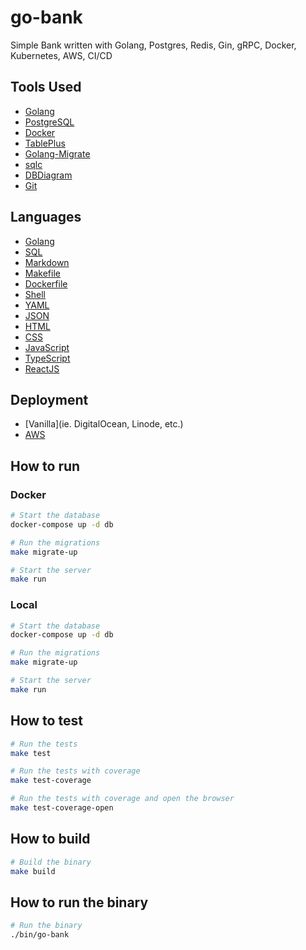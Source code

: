 # go-bank

Simple Bank written with Golang, Postgres, Redis, Gin, gRPC, Docker, Kubernetes, AWS, CI/CD

## Tools Used

- [Golang](https://golang.org/)
- [PostgreSQL](https://www.postgresql.org/)
- [Docker](https://www.docker.com/)
- [TablePlus](https://tableplus.com/)
- [Golang-Migrate](https://github.com/golang-migrate/migrate)
- [sqlc](https://sqlc.dev/)
- [DBDiagram](https://dbdiagram.io/home)
- [Git](https://git-scm.com/)

## Languages

- [Golang](https://golang.org/)
- [SQL](https://en.wikipedia.org/wiki/SQL)
- [Markdown](https://en.wikipedia.org/wiki/Markdown)
- [Makefile](https://en.wikipedia.org/wiki/Makefile)
- [Dockerfile](https://en.wikipedia.org/wiki/Dockerfile)
- [Shell](https://en.wikipedia.org/wiki/Shell_script)
- [YAML](https://en.wikipedia.org/wiki/YAML)
- [JSON](https://en.wikipedia.org/wiki/JSON)
- [HTML](https://en.wikipedia.org/wiki/HTML)
- [CSS](https://en.wikipedia.org/wiki/CSS)
- [JavaScript](https://en.wikipedia.org/wiki/JavaScript)
- [TypeScript](https://en.wikipedia.org/wiki/TypeScript)
- [ReactJS](https://reactjs.org/)

## Deployment

- [Vanilla](ie. DigitalOcean, Linode, etc.)
- [AWS](https://aws.amazon.com/)

## How to run

### Docker

```bash
# Start the database
docker-compose up -d db

# Run the migrations
make migrate-up

# Start the server
make run
```

### Local

```bash
# Start the database
docker-compose up -d db

# Run the migrations
make migrate-up

# Start the server
make run
```

## How to test

```bash
# Run the tests
make test

# Run the tests with coverage
make test-coverage

# Run the tests with coverage and open the browser
make test-coverage-open
```

## How to build

```bash
# Build the binary
make build
```

## How to run the binary

```bash
# Run the binary
./bin/go-bank
```
